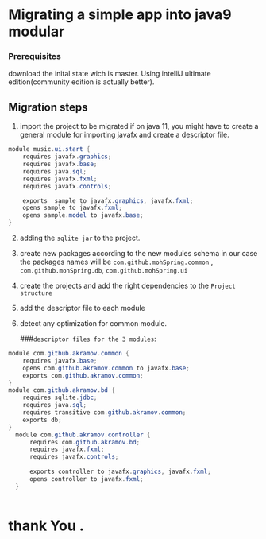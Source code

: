 # Migrating a simple app into java9 modular 


### Prerequisites
download the inital state wich is master.
Using intelliJ ultimate edition(community edition is actually better).

## Migration steps
1. import the project to be migrated if on java 11, you  might have to create a general module for importing javafx and create a descriptor file.
```java
module music.ui.start {
    requires javafx.graphics;
    requires javafx.base;
    requires java.sql;
    requires javafx.fxml;
    requires javafx.controls;

    exports  sample to javafx.graphics, javafx.fxml;
    opens sample to javafx.fxml;
    opens sample.model to javafx.base;
}
```
2. adding the `sqlite jar` to the project.
3. create new packages according to the new modules schema in our case 
the packages names will be `com.github.mohSpring.common` , `com.github.mohSpring.db`, `com.github.mohSpring.ui`
4. create the projects and add the right dependencies to the `Project structure`
5. add the descriptor file to each module
6. detect any optimization for common module.

    ###`descriptor files for the 3 modules`:
```java
module com.github.akramov.common {
    requires javafx.base;
    opens com.github.akramov.common to javafx.base;
    exports com.github.akramov.common;
}    
module com.github.akramov.bd {
    requires sqlite.jdbc;
    requires java.sql;
    requires transitive com.github.akramov.common;
    exports db;
}
  module com.github.akramov.controller {
      requires com.github.akramov.bd;
      requires javafx.fxml;
      requires javafx.controls;
  
      exports controller to javafx.graphics, javafx.fxml;
      opens controller to javafx.fxml;
  }
       
 ```
 # thank You .

